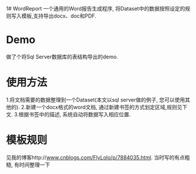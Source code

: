 1# WordReport
   一个通用的Word报告生成程序, 将Dataset中的数据按照设定的规则写入模板,支持导出docx、doc和PDF.

# Demo
做了个将Sql Server数据库的表结构导出的demo.

# 使用方法
1.将文档需要的数据整理到一个Dataset(本文以sql server做的例子, 您可以使用其他的).
2.新建一个docx格式的word文档, 通过新建书签的方式划定区域,规则见下文.
3.根据书签中的描述, 系统自动将数据写入相应位置.

# 模板规则
  见我的博客http://www.cnblogs.com/FlyLolo/p/7884035.html. 当时写的有点粗糙, 有时间整理一下
